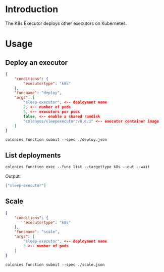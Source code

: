 # Introduction
The K8s Executor deploys other executors on Kubernetes.

# Usage
## Deploy an executor 
```json
{
    "conditions": {
        "executortype": "k8s"
    },
    "funcname": "deploy",
    "args": [
        "sleep-executor", <-- deployment name
        2, <-- number of pods 
        5, <-- executors per pods
        false, <-- enable a shared ramdisk
        "colonyos/sleepexecutor:v0.0.1" <-- executor container image
    ]
}
```
```console
colonies function submit --spec ./deploy.json
```

## List deployments
```console
colonies function exec --func list --targettype k8s --out --wait  
```
Output:
```json
["sleep-executor"]
```

## Scale
```json
{
    "conditions": {
        "executortype": "k8s"
    },
    "funcname": "scale",
    "args": [
        "sleep-executor", <-- deployment name
        3 <-- number of pods
    ]
}
```
```console
colonies function submit --spec ./scale.json
```
